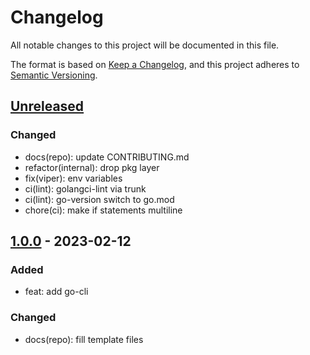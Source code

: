 # Changelog

All notable changes to this project will be documented in this file.

The format is based on [Keep a Changelog](https://keepachangelog.com/en/1.0.0/), and this project adheres
to [Semantic Versioning](https://semver.org/spec/v2.0.0.html).

## [Unreleased]

<!-- ### Added -->

### Changed

- docs(repo): update CONTRIBUTING.md
- refactor(internal): drop pkg layer
- fix(viper): env variables
- ci(lint): golangci-lint via trunk
- ci(lint): go-version switch to go.mod
- chore(ci): make if statements multiline

<!-- ### Deprecated -->

<!-- ### Removed -->

<!-- ### Fixed -->

<!-- ### Security -->

## [1.0.0] - 2023-02-12

### Added

- feat: add go-cli

### Changed

- docs(repo): fill template files

[Unreleased]: https://github.com/Serpentiel/go-cli/compare/v1.0.0...main
[1.0.0]: https://github.com/Serpentiel/go-cli/compare/936b337...v1.0.0
